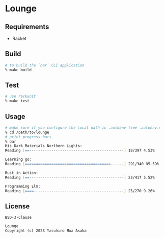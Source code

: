 # Lounge


## Requirements

* Racket


## Build

```zsh
# to build the `bar` CLI application
% make build
```


## Test

```zsh
# use rackunit
% make test
```


## Usage

```zsh
# make sure if you configure the local path in .autoenv (see .autoenv.sample)
% cd /path/to/lounge
# print progress bars
% bar
His Dark Materials Northern Lights:
Reading [==-------------------------------------------] 18/397 4.53%

Learning go:
Reading [=======================================------] 291/340 85.59%

Rust in Action:
Reading [==-------------------------------------------] 23/417 5.52%

Programming Elm:
Reading [====-----------------------------------------] 25/270 9.26%
```


## License

`BSD-3-Clause`

```txt
Lounge
Copyright (c) 2023 Yasuhiro Яша Asaka
```
